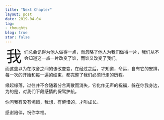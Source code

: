 ```yaml
---
title: "Next Chapter"
layout: post
date: 2019-04-04
tag:
- thoughts
blog: true
star: false
---
```

<style>

.wrapper-hero {
  width: 112%;
  margin-left: -6%;
}
 
.fl {
  float: left;
  font-size: 50px;
  line-height: 50px;
  padding-top: 0;
  padding-right: 8px;
  padding-left: 3px;
}

.center {
  margin: 0 auto;
}
</style>

<span class="fl">我</span>们总会记得为他人做得一点，而忽略了他人为我们做得一片，我们从不会知道这一点一片改变了谁，而谁又改变了我们。

而这些以为在取舍之间的该改变变，在经过之后，才知道，命运，自有它的安排，每一次的开始和每一遍的结束，都完整了我们必须行走的历程。

缘起缘落，过往并不会随着分合离散而消失，它化作无声的祝福，躲在你我身边，为的是，对我们下段感情的保驾护航。

你问我有没有惋惜，我想，有惋惜的，才叫成长。

感谢陪伴，祝你幸福。